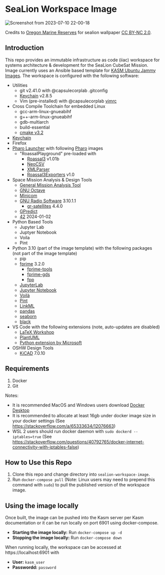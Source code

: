 # SeaLion Workspace Image

![Screenshot from 2023-07-10 22-00-18](https://github.com/ODU-CGA-CubeSat/sealion-workspace-image/assets/14095576/41ec9492-c924-40a5-a52d-85d20bca0d25)

Credits to [Oregon Marine Reserves](https://www.flickr.com/photos/ormarinereserves/16698749045/in/photostream/) for sealion wallpaper [CC BY-NC 2.0](https://creativecommons.org/licenses/by-nc/2.0/).

## Introduction

This repo provides an immutable infrastructure as code (iiac) workspace for systems architecture & development for the SeaLion CubeSat Mission.
Image currently uses an Ansible based template for [KASM Ubuntu Jammy Images](https://hub.docker.com/r/kasmweb/core-ubuntu-jammy).  The workspace is configured with the following software:

- Utilities
    - git v2.41.0 with @capsulecorplab .gitconfig
    - [Keychain](https://www.funtoo.org/Keychain) v2.8.5
    - Vim (pre-installed) with @capsulecorplab [vimrc](https://gist.github.com/capsulecorplab/495058e7a57ed8adaed3c40c80d09739#file-vimrc)
- Cross Compile Toolchain for embedded Linux
    - gcc-arm-linux-gnueabihf
    - g++-arm-linux-gnueabihf
    - gdb-multiarch
    - build-essential
    - [cmake v3.2](http://www.cmake.org/files/v3.2)
- [Keychain](https://www.funtoo.org/Keychain)
- Firefox
- [Pharo Launcher](https://github.com/pharo-project/pharo-launcher) with following [Pharo](https://pharo.org/web/) images
    - "RoassalPlayground" pre-loaded with
        - [Roassal3](https://github.com/ObjectProfile/Roassal3) v1.01b
        - [NeoCSV](https://github.com/svenvc/NeoCSV)
        - [XMLParser](https://github.com/pharo-contributions/XML-XMLParser)
        - [Roassal3Exporters](https://github://ObjectProfile/Roassal3Exporters) v1.0
- Space Mission Analysis & Design Tools
    - [General Mission Analysis Tool](https://documentation.help/GMAT/)
    - [GNU Octave](https://octave.org/)
    - [Minicom](https://launchpad.net/ubuntu/+source/minicom/2.7.1-1.1)
    - [GNU Radio Software](https://www.gnuradio.org/) 3.10.1.1
        - [gr-satellites](https://github.com/daniestevez/gr-satellites) 4.4.0
    - [GPredict](http://gpredict.oz9aec.net/)
    - [42](https://github.com/ericstoneking/42) 2024-01-02
- Python Based Tools
    - Jupyter Lab
    - Juptyer Notebook
    - Voila
    - Pint
- Python 3.10 (part of the image template) with the following packages (not part of the image template)
    - pip
    - [fprime]( 3.2.://github.com/nasa/fprime) 3.2.0
        - [fprime-tools](https://github.com/fprime-community/fprime-tools)
        - [fprime-gds](https://github.com/fprime-community/fprime-gds)
        - [fpp](https://github.com/fprime-community/fpp)
    - [JupyterLab](https://jupyter.org/)
    - [Jupyter Notebook](https://jupyter.org/)
    - [Voilà](https://voila.readthedocs.io/en/stable/index.html)
    - [Pint](https://pint.readthedocs.io/en/stable/)
    - [LinkML](https://github.com/linkml/linkml)
    - [pandas](https://pandas.pydata.org/)
    - [seaborn](https://seaborn.pydata.org/)
    - [black](https://github.com/psf/black)
- VS Code with the following extensions (note, auto-updates are disabled)
    - [LaTeX Workshop](https://marketplace.visualstudio.com/items?itemName=James-Yu.latex-workshop)
    - [PlantUML](https://marketplace.visualstudio.com/items?itemName=jebbs.plantuml)
    - [Python extension by Microsoft](https://marketplace.visualstudio.com/items?itemName=ms-python.python)
- OSHW Design Tools
    - [KiCAD](https://www.kicad.org/) 7.0.10

## Requirements

1. Docker
2. Git

Notes:
- It is recommended MacOS and Windows users download [Docker Desktop](https://www.docker.com/products/docker-desktop/)
- It is recommended to allocate at least 16gb under docker image size in your docker settings (See https://stackoverflow.com/a/65333634/12076663)
- WSL 2 users should run docker daemon with `sudo dockerd --iptables=true` (See https://stackoverflow.com/questions/40792765/docker-internet-connectivity-with-iptables-false)

## How to Use this Repo

1. Clone this repo and change directory into `sealion-workspace-image`.
1. Run `docker-compose pull` (Note: Linux users may need to prepend this command with `sudo`) to pull the published version of the workspace image.  

## Using the image locally

Once built, the image can be pushed into the Kasm server per Kasm documentation or it can be run locally on port 6901 using docker-compose.

- **Starting the image locally:** Run `docker-compose up -d`
- **Stopping the image locally:** Run `docker-compose down`

When running locally, the workspace can be accessed at https://localhost:6901 with
- **User:** `kasm_user`
- **Passwordd:** `password`
